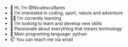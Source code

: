 - 👋 Hi, I’m @NiculescuRares
- 💫 I’m interested in coding, sport, nature and adventure
- 👨‍💻 I’m currently learning 
- 💫 I’m looking to learn and develop new skills
- 💫 Passionate about everything that means technology
- 💫 Main programing language: python 
- 📫 You can reach me via email

<!---
NRaresStefan/NRaresStefan is a ✨ special ✨ repository because its `README.md` (this file) appears on your GitHub profile.
You can click the Preview link to take a look at your changes.
--->
